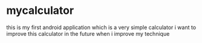 # mycalculator

this is my first android application which is a very simple calculator
i want to improve this calculator in the future when i improve my technique
